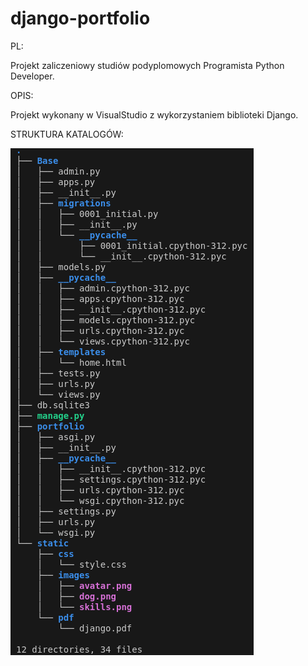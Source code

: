# django-portfolio

PL:

Projekt zaliczeniowy studiów podyplomowych Programista Python Developer.

OPIS:

Projekt wykonany w VisualStudio z wykorzystaniem biblioteki Django.

STRUKTURA KATALOGÓW:

![Struktura projektu Django Portfolio](https://github.com/Arkanizo/django-portfolio/raw/main/structure.png)
